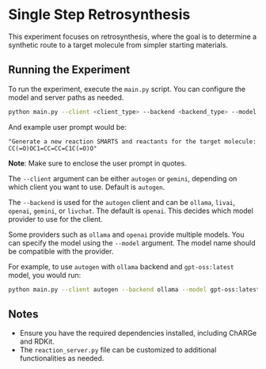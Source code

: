 # Single Step Retrosynthesis

This experiment focuses on retrosynthesis, where the goal is to determine a synthetic route to a target molecule from simpler starting materials. 

## Running the Experiment
To run the experiment, execute the `main.py` script. You can configure the model and server paths as needed.

```bash
python main.py --client <client_type> --backend <backend_type> --model <model_name_or_path> --server-path <server_path> --user-prompt "<user_prompt>"
```

And example user prompt would be: 
```
"Generate a new reaction SMARTS and reactants for the target molecule: CC(=O)OC1=CC=CC=C1C(=O)O"
```
**Note**: Make sure to enclose the user prompt in quotes.

The `--client` argument can be either `autogen` or `gemini`, depending on which client you want to use. Default is `autogen`.

The `--backend` is used for the `autogen` client and can be `ollama`, `livai`, `openai`, `gemini`, or `livchat`. The default is `openai`. This decides which model provider to use for the client. 

Some providers such as `ollama` and `openai` provide multiple models. You can specify the model using the `--model` argument. The model name should be compatible with the provider.

For example, to use `autogen` with `ollama` backend and `gpt-oss:latest` model, you would run:

```bash
python main.py --client autogen --backend ollama --model gpt-oss:latest --server-path reaction_server.py --user-prompt "Generate a new reaction SMARTS and reactants for the target molecule: CC(=O)OC1=CC=CC=C1C(=O)O" 
``` 


## Notes
- Ensure you have the required dependencies installed, including ChARGe and RDKit.
- The `reaction_server.py` file can be customized to additional functionalities as needed.
